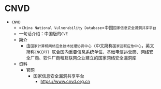 # CNVD

* `CNVD`
  * =`China National Vulnerability Database`=中国`国家信息安全漏洞共享平台`
  * 一句话介绍：中国版的`CVE`
  * 简介
    * 由`国家计算机网络应急技术处理协调中心`（中文简称`国家互联应急中心`，英文简称`CNCERT`）联合国内重要信息系统单位、基础电信运营商、网络安全厂商、软件厂商和互联网企业建立的国家网络安全漏洞库
  * 资料
      * 官网
        * 国家信息安全漏洞共享平台
          * https://www.cnvd.org.cn
